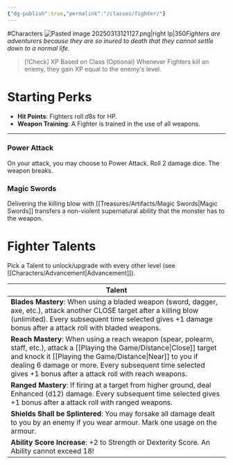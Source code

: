 ```yaml
---
{"dg-publish":true,"permalink":"/classes/fighter/"}
---
```



#Characters 
![Pasted image 20250313121127.png|right lp|350](/img/user/zRSC/images/Pasted%20image%2020250313121127.png)*Fighters are adventurers because they are so inured to death that they cannot settle down to a normal life.*

>[!Check] XP Based on Class (Optional)
>Whenever Fighters kill an enemy, they gain XP equal to the enemy's level.
# Starting Perks
- **Hit Points**: Fighters roll $d8$s for HP. 
- **Weapon Training**: A Fighter is trained in the use of all weapons.

---
### Power Attack
On your attack, you may choose to Power Attack. Roll 2 damage dice. The weapon breaks.
### Magic Swords
Delivering the killing blow with [[Treasures/Artifacts/Magic Swords\|Magic Swords]] transfers a non-violent supernatural ability that the monster has to the weapon. 

# Fighter Talents
Pick a Talent to unlock/upgrade with every other level (see [[Characters/Advancement\|Advancement]]).

| Talent                                                                                                                                                                                                                                                                    |
| ------------------------------------------------------------------------------------------------------------------------------------------------------------------------------------------------------------------------------------------------------------------------- |
| **Blades Mastery**: When using a bladed weapon (sword, dagger, axe, etc.), attack another CLOSE target after a killing blow (unlimited). Every subsequent time selected gives +1 damage bonus after a attack roll with bladed weapons.                                    |
| **Reach Mastery**: When using a reach weapon (spear, polearm, staff, etc.), attack a [[Playing the Game/Distance\|Close]] target and knock it [[Playing the Game/Distance\|Near]] to you if dealing 6 damage or more. Every subsequent time selected gives +1 bonus after a attack roll with reach weapons. |
| **Ranged Mastery**: If firing at a target from higher ground, deal Enhanced (d12) damage. Every subsequent time selected gives +1 bonus after a attack roll with ranged weapons.                                                                                          |
| **Shields Shall be Splintered**: You may forsake all damage dealt to you by an enemy if you wear armour. Mark one usage on the armour.                                                                                                                                    |
| **Ability Score Increase**: +2 to Strength or Dexterity Score. An Ability cannot exceed 18!                                                                                                                                                                               |
